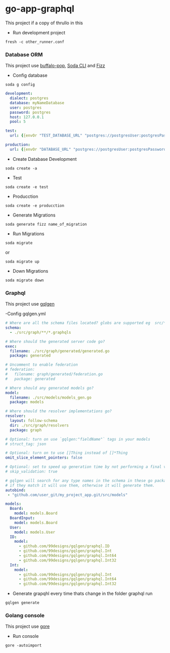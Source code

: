 # go-app-graphql

This project if a copy of thrullo in this

- Run development project
```
fresh -c other_runner.conf
```
### Database ORM
This project use [buffalo-pop](github.com/gobuffalo/buffalo-pop/v2), [Soda CLI](https://gobuffalo.io/en/docs/db/toolbox) and [Fizz](https://github.com/gobuffalo/fizz)

- Config database 
```
soda g config
```
```yml
development:
  dialect: postgres
  database: myNameDatabase
  user: postgres
  password: postgres
  host: 127.0.0.1
  pool: 5

test:
  url: {{envOr "TEST_DATABASE_URL" "postgres://postgresUser:postgresPassword@127.0.0.1:5432/myNameDatabaseTest?sslmode=disable"}}

production:
  url: {{envOr "DATABASE_URL" "postgres://postgresUser:postgresPassword@127.0.0.1:5432/myNameDatabaseProducction?sslmode=disable"}}
```
- Create Database
Development

```
soda create -a
```
* Test
```
soda create -e test
```
* Producction
```
soda create -e producction
```

- Generate Migrations 
```
soda generate fizz name_of_migration
```

- Run Migrations 
```
soda migrate
```
or
```
soda migrate up
```

- Down Migrations 
```
soda migrate down
```
### Graphql
This project use [gqlgen](https://github.com/99designs/gqlgen) 

-Config gqlgen.yml
```yml
# Where are all the schema files located? globs are supported eg  src/**/*.graphqls
schema:
  - ./src/graph/**/*.graphqls

# Where should the generated server code go?
exec:
  filename: ./src/graph/generated/generated.go
  package: generated

# Uncomment to enable federation
# federation:
#   filename: graph/generated/federation.go
#   package: generated

# Where should any generated models go?
model:
  filename: ./src/models/models_gen.go
  package: models

# Where should the resolver implementations go?
resolver:
  layout: follow-schema
  dir: ./src/graph/resolvers
  package: graph

# Optional: turn on use `gqlgen:"fieldName"` tags in your models
# struct_tag: json

# Optional: turn on to use []Thing instead of []*Thing
omit_slice_element_pointers: false

# Optional: set to speed up generation time by not performing a final validation pass.
# skip_validation: true

# gqlgen will search for any type names in the schema in these go packages
# if they match it will use them, otherwise it will generate them.
autobind:
 - "github.com/user_git/my_project_app.git/src/models"

models:
  Board:
    model: models.Board
  BoardInput:
    model: models.Board
  User:
    model: models.User
  ID:
    model:
      - github.com/99designs/gqlgen/graphql.ID
      - github.com/99designs/gqlgen/graphql.Int
      - github.com/99designs/gqlgen/graphql.Int64
      - github.com/99designs/gqlgen/graphql.Int32
  Int:
    model:
      - github.com/99designs/gqlgen/graphql.Int
      - github.com/99designs/gqlgen/graphql.Int64
      - github.com/99designs/gqlgen/graphql.Int32
```

- Generate grapqhl
every time thats change in the folder graphql run
```
gqlgen generate
```

### Golang console
This project use [gore](https://github.com/motemen/gore)

- Run console
```
gore -autoimport
```
